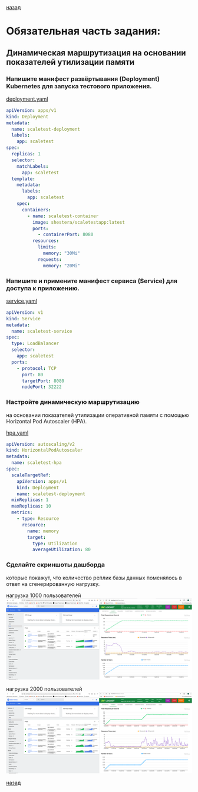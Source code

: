 [назад](../README.md)

# Обязательная часть задания:

## Динамическая маршрутизация на основании показателей утилизации памяти

### Напишите манифест развёртывания (Deployment) Kubernetes для запуска тестового приложения.

[deployment.yaml](task1/deployment.yaml)
```yaml
apiVersion: apps/v1
kind: Deployment
metadata:
  name: scaletest-deployment
  labels:
    app: scaletest
spec:
  replicas: 1
  selector:
    matchLabels:
      app: scaletest
  template:
    metadata:
      labels:
        app: scaletest
    spec:
      containers:
        - name: scaletest-container
          image: shestera/scaletestapp:latest
          ports:
            - containerPort: 8080
          resources:
            limits:
              memory: "30Mi"
            requests:
              memory: "20Mi"

```

### Напишите и примените манифест сервиса (Service) для доступа к приложению.

[service.yaml](task1/service.yaml)
```yaml
apiVersion: v1
kind: Service
metadata:
  name: scaletest-service
spec:
  type: LoadBalancer
  selector:
    app: scaletest
  ports:
    - protocol: TCP
      port: 80
      targetPort: 8080
      nodePort: 32222
```

### Настройте динамическую маршрутизацию 
на основании показателей утилизации оперативной памяти с помощью Horizontal Pod Autoscaler (HPA).

[hpa.yaml](task1/hpa.yaml)
```yaml
apiVersion: autoscaling/v2
kind: HorizontalPodAutoscaler
metadata:
  name: scaletest-hpa
spec:
  scaleTargetRef:
    apiVersion: apps/v1
    kind: Deployment
    name: scaletest-deployment
  minReplicas: 1
  maxReplicas: 10
  metrics:
    - type: Resource
      resource:
        name: memory
        target:
          type: Utilization
          averageUtilization: 80
```

### Сделайте скриншоты дашборда
которые покажут, что количество реплик базы данных поменялось в ответ на сгенерированную нагрузку.

нагрузка 1000 пользователей
![нагрузка 1000 пользователей](task1/pics/Screenshot%20from%202025-01-15%2019-59-26.png)

нагрузка 2000 пользователей
![нагрузка 2000 пользователей](task1/pics/Screenshot%20from%202025-01-15%2020-06-50.png)

[назад](../README.md)